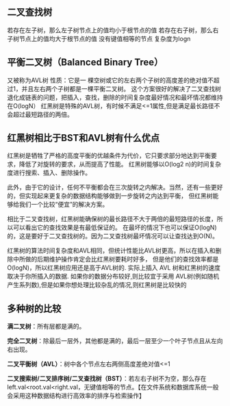 
## 二叉查找树 
若存在左子树，那么左子树节点上的值均小于根节点的值
若存在右子树，那么右子树节点上的值均大于根节点的值
没有键值相等的节点 复杂度为logn

## 平衡二叉树（Balanced Binary Tree）
又被称为AVL树
性质：它是一 棵空树或它的左右两个子树的高度差的绝对值不超过1，并且左右两个子树都是一棵平衡二叉树。
这个方案很好的解决了二叉查找树退化成链表的问题，把插入，查找，删除的时间复杂度最好情况和最坏情况都维持在O(logN）
红黑树是特殊的AVL树，有时候不满足<=1属性,但是满足最长路径不会超过最短路径的两倍。

## 红黑树相比于BST和AVL树有什么优点
红黑树是牺牲了严格的高度平衡的优越条件为代价，它只要求部分地达到平衡要求，降低了对旋转的要求，从而提高了性能。
红黑树能够以O(log2 n)的时间复杂度进行搜索、插入、删除操作。

此外，由于它的设计，任何不平衡都会在三次旋转之内解决。当然，还有一些更好的，但实现起来更复杂的数据结构能够做到一步旋转之内达到平衡，
但红黑树能够给我们一个比较“便宜”的解决方案。

相比于二叉查找树，红黑树能确保树的最长路径不大于两倍的最短路径的长度，所以可以看出它的查找效果是有最低保证的。
在最坏的情况下也可以保证O(logN)的，这是要好于二叉查找树的。因为二叉查找树最坏情况可以让查找达到O(N)。

红黑树的算法时间复杂度和AVL相同，但统计性能比AVL树更高，所以在插入和删除中所做的后期维护操作肯定会比红黑树要耗时好多，
但是他们的查找效率都是O(logN)，所以红黑树应用还是高于AVL树的. 
实际上插入 AVL 树和红黑树的速度取决于你所插入的数据.
如果你的数据分布较好,则比较宜于采用 AVL树(例如随机产生系列数),但是如果你想处理比较杂乱的情况,则红黑树是比较快的

## 多种树的比较

**满二叉树**：所有层都是满的。

**完全二叉树**：除最后一层外，其他都是满的，最后一层至少一个叶子节点且从左向右出现。

**二叉平衡树（AVL）**：树中各个节点左右两侧高度差绝对值<=1

**二叉搜索树/二叉排序树/二叉查找树（BST）**：若左右子树不为空，那么存在left.val<root.val<right.val，无键值相等的节点。【在文件系统和数据库系统一般会采用这种数据结构进行高效率的排序与检索操作】

